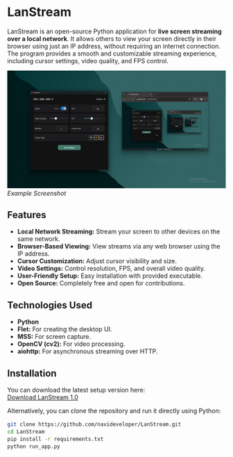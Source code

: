 
# LanStream

LanStream is an open-source Python application for **live screen streaming over a local network**. It allows others to view your screen directly in their browser using just an IP address, without requiring an internet connection. The program provides a smooth and customizable streaming experience, including cursor settings, video quality, and FPS control.

![Example Screenshot](https://raw.githubusercontent.com/navideveloper/LanStream/main/assets/screenshot.jpg)  
*Example Screenshot*

## Features

- **Local Network Streaming:** Stream your screen to other devices on the same network.
- **Browser-Based Viewing:** View streams via any web browser using the IP address.
- **Cursor Customization:** Adjust cursor visibility and size.
- **Video Settings:** Control resolution, FPS, and overall video quality.
- **User-Friendly Setup:** Easy installation with provided executable.
- **Open Source:** Completely free and open for contributions.

## Technologies Used

- **Python**
- **Flet:** For creating the desktop UI.
- **MSS:** For screen capture.
- **OpenCV (cv2):** For video processing.
- **aiohttp:** For asynchronous streaming over HTTP.

## Installation

You can download the latest setup version here:  
[Download LanStream 1.0](https://github.com/navideveloper/LanStream/raw/main/setup/Lan%20Stream%201.0.exe)

Alternatively, you can clone the repository and run it directly using Python:

```bash
git clone https://github.com/navideveloper/LanStream.git
cd LanStream
pip install -r requirements.txt
python run_app.py
